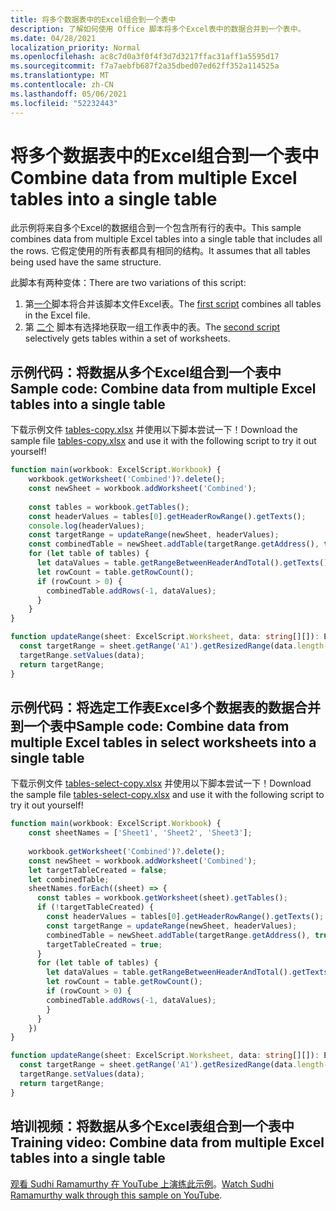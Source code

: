 ```yaml
---
title: 将多个数据表中的Excel组合到一个表中
description: 了解如何使用 Office 脚本将多个Excel表中的数据合并到一个表中。
ms.date: 04/28/2021
localization_priority: Normal
ms.openlocfilehash: ac8c7d0a3f0f4f3d7d3217ffac31aff1a5595d17
ms.sourcegitcommit: f7a7aebfb687f2a35dbed07ed62ff352a114525a
ms.translationtype: MT
ms.contentlocale: zh-CN
ms.lasthandoff: 05/06/2021
ms.locfileid: "52232443"
---
```

# <a name="combine-data-from-multiple-excel-tables-into-a-single-table"></a><span data-ttu-id="ed2b6-103">将多个数据表中的Excel组合到一个表中</span><span class="sxs-lookup"><span data-stu-id="ed2b6-103">Combine data from multiple Excel tables into a single table</span></span>

<span data-ttu-id="ed2b6-104">此示例将来自多个Excel的数据组合到一个包含所有行的表中。</span><span class="sxs-lookup"><span data-stu-id="ed2b6-104">This sample combines data from multiple Excel tables into a single table that includes all the rows.</span></span> <span data-ttu-id="ed2b6-105">它假定使用的所有表都具有相同的结构。</span><span class="sxs-lookup"><span data-stu-id="ed2b6-105">It assumes that all tables being used have the same structure.</span></span>

<span data-ttu-id="ed2b6-106">此脚本有两种变体：</span><span class="sxs-lookup"><span data-stu-id="ed2b6-106">There are two variations of this script:</span></span>

1. <span data-ttu-id="ed2b6-107">第[一个](#sample-code-combine-data-from-multiple-excel-tables-into-a-single-table)脚本将合并该脚本文件Excel表。</span><span class="sxs-lookup"><span data-stu-id="ed2b6-107">The [first script](#sample-code-combine-data-from-multiple-excel-tables-into-a-single-table) combines all tables in the Excel file.</span></span>
1. <span data-ttu-id="ed2b6-108">第 [二个](#sample-code-combine-data-from-multiple-excel-tables-in-select-worksheets-into-a-single-table) 脚本有选择地获取一组工作表中的表。</span><span class="sxs-lookup"><span data-stu-id="ed2b6-108">The [second script](#sample-code-combine-data-from-multiple-excel-tables-in-select-worksheets-into-a-single-table) selectively gets tables within a set of worksheets.</span></span>

## <a name="sample-code-combine-data-from-multiple-excel-tables-into-a-single-table"></a><span data-ttu-id="ed2b6-109">示例代码：将数据从多个Excel组合到一个表中</span><span class="sxs-lookup"><span data-stu-id="ed2b6-109">Sample code: Combine data from multiple Excel tables into a single table</span></span>

<span data-ttu-id="ed2b6-110">下载示例文件 <a href="tables-copy.xlsx">tables-copy.xlsx</a> 并使用以下脚本尝试一下！</span><span class="sxs-lookup"><span data-stu-id="ed2b6-110">Download the sample file <a href="tables-copy.xlsx">tables-copy.xlsx</a> and use it with the following script to try it out yourself!</span></span>

```TypeScript
function main(workbook: ExcelScript.Workbook) {
    workbook.getWorksheet('Combined')?.delete();
    const newSheet = workbook.addWorksheet('Combined');
    
    const tables = workbook.getTables();    
    const headerValues = tables[0].getHeaderRowRange().getTexts();
    console.log(headerValues);
    const targetRange = updateRange(newSheet, headerValues);
    const combinedTable = newSheet.addTable(targetRange.getAddress(), true);
    for (let table of tables) {      
      let dataValues = table.getRangeBetweenHeaderAndTotal().getTexts();
      let rowCount = table.getRowCount();
      if (rowCount > 0) {
        combinedTable.addRows(-1, dataValues);
      }
    }
}

function updateRange(sheet: ExcelScript.Worksheet, data: string[][]): ExcelScript.Range {
  const targetRange = sheet.getRange('A1').getResizedRange(data.length-1, data[0].length-1);
  targetRange.setValues(data);
  return targetRange;
}
```

## <a name="sample-code-combine-data-from-multiple-excel-tables-in-select-worksheets-into-a-single-table"></a><span data-ttu-id="ed2b6-111">示例代码：将选定工作表Excel多个数据表的数据合并到一个表中</span><span class="sxs-lookup"><span data-stu-id="ed2b6-111">Sample code: Combine data from multiple Excel tables in select worksheets into a single table</span></span>

<span data-ttu-id="ed2b6-112">下载示例文件 <a href="tables-select-copy.xlsx">tables-select-copy.xlsx</a> 并使用以下脚本尝试一下！</span><span class="sxs-lookup"><span data-stu-id="ed2b6-112">Download the sample file <a href="tables-select-copy.xlsx">tables-select-copy.xlsx</a> and use it with the following script to try it out yourself!</span></span>

```TypeScript
function main(workbook: ExcelScript.Workbook) {
    const sheetNames = ['Sheet1', 'Sheet2', 'Sheet3'];
    
    workbook.getWorksheet('Combined')?.delete();
    const newSheet = workbook.addWorksheet('Combined');
    let targetTableCreated = false;
    let combinedTable;
    sheetNames.forEach((sheet) => {
      const tables = workbook.getWorksheet(sheet).getTables();
      if (!targetTableCreated) {
        const headerValues = tables[0].getHeaderRowRange().getTexts();
        const targetRange = updateRange(newSheet, headerValues);
        combinedTable = newSheet.addTable(targetRange.getAddress(), true);
        targetTableCreated = true;
      }      
      for (let table of tables) {
        let dataValues = table.getRangeBetweenHeaderAndTotal().getTexts();
        let rowCount = table.getRowCount();
        if (rowCount > 0) {
        combinedTable.addRows(-1, dataValues);
        }
      }
    })
}

function updateRange(sheet: ExcelScript.Worksheet, data: string[][]): ExcelScript.Range {
  const targetRange = sheet.getRange('A1').getResizedRange(data.length-1, data[0].length-1);
  targetRange.setValues(data);
  return targetRange;
}
```

## <a name="training-video-combine-data-from-multiple-excel-tables-into-a-single-table"></a><span data-ttu-id="ed2b6-113">培训视频：将数据从多个Excel表组合到一个表中</span><span class="sxs-lookup"><span data-stu-id="ed2b6-113">Training video: Combine data from multiple Excel tables into a single table</span></span>

<span data-ttu-id="ed2b6-114">[观看 Sudhi Ramamurthy 在 YouTube 上演练此示例](https://youtu.be/di-8JukK3Lc)。</span><span class="sxs-lookup"><span data-stu-id="ed2b6-114">[Watch Sudhi Ramamurthy walk through this sample on YouTube](https://youtu.be/di-8JukK3Lc).</span></span>
